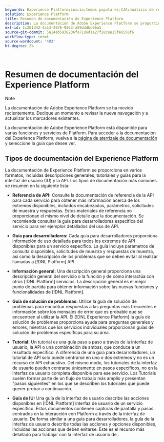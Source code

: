 ```yaml
---
keywords: Experience Platform;inicio;temas populares;CJA;análisis de recorrido;análisis de recorrido del cliente;orquestación de campaña;orquestación;recorrido del cliente;recorrido;orquestación de recorrido;capacidad;flujo de trabajo
solution: Experience Platform
title: Resumen de documentación de Experience Platform
description: La documentación de Adobe Experience Platform se proporciona en varios formatos, incluidas descripciones generales, tutoriales y guías para la interfaz de usuario y la API. A continuación se muestra una breve descripción de los tipos de documentación más comunes disponibles para los servicios de Experience Platform.
exl-id: 1c201d42-4a53-4076-9363-a89dddbd0ba5
source-git-commit: 5a14eb5938236fa7186d1a27f28cee15fe6558f6
workflow-type: tm+mt
source-wordcount: '483'
ht-degree: 2%

---
```


# Resumen de documentación del Experience Platform

>[!NOTE]
>
>La documentación de Adobe Experience Platform se ha movido recientemente. Dedique un momento a revisar la nueva navegación y a actualizar los marcadores existentes.

La documentación de Adobe Experience Platform está disponible para varias funciones y servicios de Platform. Para acceder a la documentación del Experience Platform, vuelva a la [página de aterrizaje de documentación](https://experienceleague.adobe.com/docs/experience-platform.html) y seleccione la guía que desee ver.

## Tipos de documentación del Experience Platform

La documentación de Experience Platform se proporciona en varios formatos, incluidas descripciones generales, tutoriales y guías para la interfaz de usuario (IU) y la API. Los tipos de documentación más comunes se resumen en la siguiente lista:

* **Referencia de API:** Consulte la documentación de referencia de la API para cada servicio para obtener más información acerca de los extremos disponibles, incluidos encabezados, parámetros, solicitudes de muestra y respuestas. Estos materiales de referencia no proporcionan el mismo nivel de detalle que la documentación. Se recomienda consultar la guía para desarrolladores específica del servicio para ver ejemplos detallados del uso de API.

* **Guía para desarrolladores:** Cada guía para desarrolladores proporciona información de uso detallada para todos los extremos de API disponibles para un servicio específico. La guía incluye parámetros de consulta disponibles, solicitudes de muestra y respuestas de muestra, así como la descripción de los problemas que se deben evitar al realizar llamadas a [!DNL Platform] API.

* **Información general:** Una descripción general proporciona una descripción general del servicio o la función y de cómo interactúa con otros [!DNL Platform] servicios. La descripción general es el mejor punto de partida para obtener información sobre las nuevas funciones y funcionalidades de [!DNL Platform].

* **Guía de solución de problemas:** Utilice la guía de solución de problemas para encontrar respuestas a las preguntas más frecuentes e información sobre los mensajes de error que es probable que se encuentren al utilizar la API. El [!DNL Experience Platform] la guía de solución de problemas proporciona ayuda para preguntas generales y errores, mientras que los servicios individuales proporcionan guías de solución de problemas específicas para su área.

* **Tutorial:** Un tutorial es una guía paso a paso a través de la interfaz de usuario, la API o una combinación de ambas, que conduce a un resultado específico. A diferencia de una guía para desarrolladores, un tutorial de API solo puede centrarse en uno o dos extremos y no es un recurso de API exhaustivo. Del mismo modo, los tutoriales de la interfaz de usuario pueden centrarse únicamente en pasos específicos, no en la interfaz de usuario completa disponible para ese servicio. Los Tutorials suelen formar parte de un flujo de trabajo más amplio y presentan &quot;pasos siguientes&quot; en los que se describen los tutoriales que puede querer probar a continuación.

* **Guía de IU:** Una guía de la interfaz de usuario describe las acciones disponibles en [!DNL Platform] interfaz de usuario de un servicio específico. Estos documentos contienen capturas de pantalla y pasos centrados en la interacción con Platform a través de la interfaz de usuario. De forma similar a una guía para desarrolladores, la guía de la interfaz de usuario describe todas las acciones y opciones disponibles, incluidas las acciones que deben evitarse. Este es el recurso más detallado para trabajar con la interfaz de usuario de .
